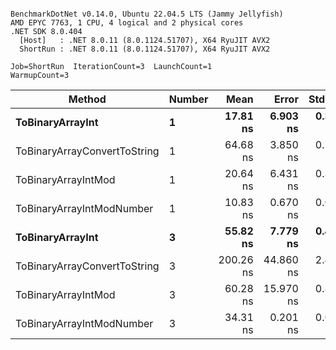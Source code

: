 ```

BenchmarkDotNet v0.14.0, Ubuntu 22.04.5 LTS (Jammy Jellyfish)
AMD EPYC 7763, 1 CPU, 4 logical and 2 physical cores
.NET SDK 8.0.404
  [Host]   : .NET 8.0.11 (8.0.1124.51707), X64 RyuJIT AVX2
  ShortRun : .NET 8.0.11 (8.0.1124.51707), X64 RyuJIT AVX2

Job=ShortRun  IterationCount=3  LaunchCount=1  
WarmupCount=3  

```
| Method                       | Number | Mean      | Error     | StdDev   | Min       | Max       | Gen0   | Allocated |
|----------------------------- |------- |----------:|----------:|---------:|----------:|----------:|-------:|----------:|
| **ToBinaryArrayInt**             | **1**      |  **17.81 ns** |  **6.903 ns** | **0.378 ns** |  **17.37 ns** |  **18.06 ns** | **0.0004** |      **32 B** |
| ToBinaryArrayConvertToString | 1      |  64.68 ns |  3.850 ns | 0.211 ns |  64.48 ns |  64.90 ns | 0.0011 |      96 B |
| ToBinaryArrayIntMod          | 1      |  20.64 ns |  6.431 ns | 0.353 ns |  20.24 ns |  20.86 ns | 0.0004 |      32 B |
| ToBinaryArrayIntModNumber    | 1      |  10.83 ns |  0.670 ns | 0.037 ns |  10.79 ns |  10.85 ns | 0.0004 |      32 B |
| **ToBinaryArrayInt**             | **3**      |  **55.82 ns** |  **7.779 ns** | **0.426 ns** |  **55.39 ns** |  **56.24 ns** | **0.0011** |      **96 B** |
| ToBinaryArrayConvertToString | 3      | 200.26 ns | 44.860 ns | 2.459 ns | 198.32 ns | 203.03 ns | 0.0033 |     296 B |
| ToBinaryArrayIntMod          | 3      |  60.28 ns | 15.970 ns | 0.875 ns |  59.42 ns |  61.17 ns | 0.0011 |      96 B |
| ToBinaryArrayIntModNumber    | 3      |  34.31 ns |  0.201 ns | 0.011 ns |  34.30 ns |  34.32 ns | 0.0011 |      96 B |
